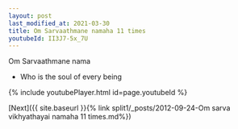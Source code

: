 ```yaml
---
layout: post
last_modified_at: 2021-03-30
title: Om Sarvaathmane namaha 11 times
youtubeId: II3J7-5x_7U
---
```

 
 
Om Sarvaathmane nama 
 
 -  Who is the soul of every being 
 
  
 
  
 
 
 
 
 
 


{% include youtubePlayer.html id=page.youtubeId %}
 
[Next]({{ site.baseurl }}{% link  split1/_posts/2012-09-24-Om sarva vikhyathayai namaha 11 times.md%})
 
